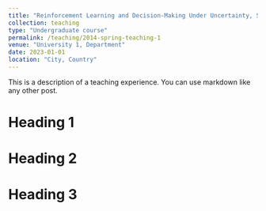 ```yaml
---
title: "Reinforcement Learning and Decision-Making Under Uncertainty, Spring 2023, TA"
collection: teaching
type: "Undergraduate course"
permalink: /teaching/2014-spring-teaching-1
venue: "University 1, Department"
date: 2023-01-01
location: "City, Country"
---
```


This is a description of a teaching experience. You can use markdown like any other post.

Heading 1
======

Heading 2
======

Heading 3
======